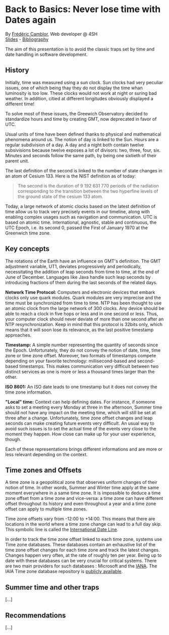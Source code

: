 # Back to Basics: Never lose time with Dates again
By [Frédéric Camblor](https://twitter.com/fcamblor), Web developer @ 4SH  
[Slides](https://www.slideshare.net/fcamblor/back-to-basics-ne-perdez-plus-votre-temps-avec-les-dates-bordeaux-js-edition) - [Bibliography](https://github.com/fcamblor/talk-back-to-basics-datetime/blob/master/src/notes/sources.adoc)

The aim of this presentation is to avoid the classic traps set by time and date handling in software development.

## History

Initially, time was measured using a sun clock. Sun clocks had very peculiar issues, one of which being thay they do not display the time whan luminosity is too low. These clocks would not work at night or suring bad weather. In addition, citied at different longitudes obviously displayed a different time!

To solve most of these issues, the Greewich Observatory decided to standardize hours and time by creating GMT, now deprecated in favor of UTC.

Usual units of time have been defined thanks to physical and mathematical phenomena around us. The notion of day is linked to the Sun. Hours are a regular subdivision of a day. A day and a night both contain twelve subsivisions because twelve exposes a lot of divisors: two, three, four, six. Minutes and seconds follow the same path, by being one sixtieth of their parent unit.

The last definition of the second is linked to the number of state changes in an atom of Cesium 133. Here is the NIST definition as of today:
> The second is the duration of 9 192 631 770 periods of the radiation corresponding to the transition between the two hyperfine levels of the ground state of the cesium 133 atom.

Today, a large network of atomic clocks based on the latest definition of time allow us to track very precisely events in our timeline, along with enabling complex usages such as navigation and communication. UTC is based on atomic time. International, agnostic, stable and continuous, the UTC Epoch, i.e. its second 0, passed the First of January 1970 at the Greenwich time zone.

## Key concepts

The rotations of the Earth have an influence on GMT's definition. The GMT adjustment variable, UT1, deviates progressively and periodically, necessitating the addition of leap seconds from time to time, at the end of June of December. Languages like Java handle such leap seconds by introducing fractions of them during the last seconds of the related days.

**Network Time Protocol:** Computers and electronic devices that embark clocks only use quark modules. Quark modules are very imprecise and the time must be synchronized from time to time. NTP has been thought to use an atomic clock from the large network of 300 clocks. Any device should be able to reach a clock in five hops or less and in one second or less. Thus, your computer clock should never deviate of more than one second after an NTP resynchronization. Keep in mind that this protocol is 32bits only, which means that it will soon lose its relevance, as the last positive timestamp approaches.

**Timestamp:** A simple number representing the quantity of seconds since the Epoch. Unfortunately, they do not convey the notion of date, time, time zone or time zone offset. Moreover, two formats of timestamps compete depending on your favorite technology: millisecond-based and second-based timestamps. This makes communication very difficult between two distinct services as one is more or less a thousand times larger than the other.

**ISO 8601:** An ISO date leads to one timestamp but it does not convey the time zone information.

**"Local" time:** Context can help defining dates. For instance, if someone asks to set a meeting every Monday at three in the afternoon, Summer time should not have any impact on the meeting time, which will still be set at three after a change. Unfortunately, time zone offset changes and leap seconds can make creating future events very difficult. An usual way to avoid such issues is to set the actual time of the events very close to the moment they happen. How close can make up for your user experience, though.

Each of these representations brings different informations and are more or less relevant depending on the context.

## Time zones and Offsets

A time zone is a geopolitical zone that observes uniform changes of their notion of time. In other words, Summer and Winter time apply at the same moment everywhere in a same time zone. It is impossible to deduce a time zone offset from a time zone and vice-versa: a time zone can have different offset throughout its history and even throughout a year and a time zone offset can apply to multiple time zones.

Time zone offsets vary from -12:00 to +14:00. This means that there are locations in the world where a time zone change can lead to a full day skip. This symbolic line is called the [International Date Line](https://www.timeanddate.com/time/dateline.html).

In order to track the time zone offset linked to each time zone, systems use Time zone databases. These databases contain an exhaustive list of the time zone offset changes for each time zone and track the latest changes. Changes happen very often, at the rate of roughly ten per year. Being up to date with these databases can be very crucial for critical systems. There are two main providers for such databases : Microsoft and the [IANA](https://www.iana.org/time-zones). The IAIA Time zone database repository is [publicly available](https://github.com/eggert/tz).

## Summer time and other traps

[...]

## Recommendations

[...]
